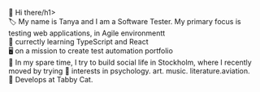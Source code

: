 👋 Hi there/h1><br>
🏷 My name is Tanya and I am a Software Tester. My primary focus is testing web applications, in Agile environmentt <br>
🧠 currectly learning TypeScript and React<br>
🖥 on a mission to create test automation portfolio<br>
🙋 In my spare time, I try to build social life in Stockholm, where I recently moved by trying 
🧩 interests in psychology. art. music. literature.aviation.<br>
📌 Develops at Tabby Cat.</p><br>

